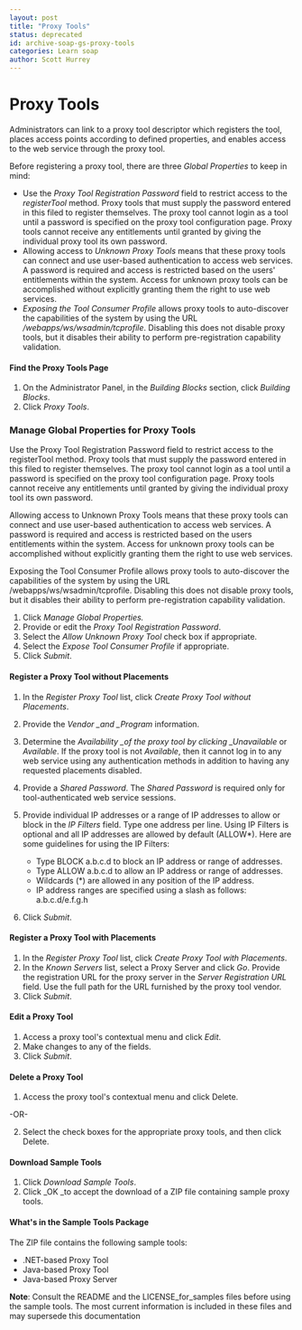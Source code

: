 ```yaml
---
layout: post
title: "Proxy Tools"
status: deprecated
id: archive-soap-gs-proxy-tools
categories: Learn soap
author: Scott Hurrey
---
```


# Proxy Tools

Administrators can link to a proxy tool descriptor which registers the tool,
places access points according to defined properties, and enables access to
the web service through the proxy tool.

Before registering a proxy tool, there are three _Global Properties_ to keep
in mind:

- Use the _Proxy Tool Registration Password_ field to restrict access to the _registerTool_ method. Proxy tools that must supply the password entered in this filed to register themselves. The proxy tool cannot login as a tool until a password is specified on the proxy tool configuration page. Proxy tools cannot receive any entitlements until granted by giving the individual proxy tool its own password.
- Allowing access to _Unknown Proxy Tools_ means that these proxy tools can connect and use user-based authentication to access web services. A password is required and access is restricted based on the users' entitlements within the system. Access for unknown proxy tools can be accomplished without explicitly granting them the right to use web services.
- _Exposing the Tool Consumer Profile_ allows proxy tools to auto-discover the capabilities of the system by using the URL _/webapps/ws/wsadmin/tcprofile_. Disabling this does not disable proxy tools, but it disables their ability to perform pre-registration capability validation.

#### Find the Proxy Tools Page

1. On the Administrator Panel, in the _Building Blocks_ section, click _Building Blocks_.
2. Click _Proxy Tools_.

### Manage Global Properties for Proxy Tools

Use the Proxy Tool Registration Password field to restrict access to the
registerTool method. Proxy tools that must supply the password entered in this
filed to register themselves. The proxy tool cannot login as a tool until a
password is specified on the proxy tool configuration page. Proxy tools cannot
receive any entitlements until granted by giving the individual proxy tool its
own password.

Allowing access to Unknown Proxy Tools means that these proxy tools can
connect and use user-based authentication to access web services. A password
is required and access is restricted based on the users entitlements within
the system. Access for unknown proxy tools can be accomplished without
explicitly granting them the right to use web services.

Exposing the Tool Consumer Profile allows proxy tools to auto-discover the
capabilities of the system by using the URL /webapps/ws/wsadmin/tcprofile.
Disabling this does not disable proxy tools, but it disables their ability to
perform pre-registration capability validation.

1. Click _Manage Global Properties._
2. Provide or edit the _Proxy Tool Registration Password_.
3. Select the _Allow Unknown Proxy Tool_ check box if appropriate.
4. Select the _Expose Tool Consumer Profile_ if appropriate.
5. Click _Submit_.

#### Register a Proxy Tool without Placements

1. In the _Register Proxy Tool_ list, click _Create Proxy Tool without Placements_.
2. Provide the _Vendor \_and \_Program_ information.
3. Determine the _Availability \_of the proxy tool by clicking \_Unavailable_ or _Available_. If the proxy tool is not _Available_, then it cannot log in to any web service using any authentication methods in addition to having any requested placements disabled.
4. Provide a _Shared Password_. The _Shared Password_ is required only for tool-authenticated web service sessions.
5. Provide individual IP addresses or a range of IP addresses to allow or block in the _IP Filters_ field. Type one address per line. Using IP Filters is optional and all IP addresses are allowed by default (ALLOW\*). Here are some guidelines for using the IP Filters:


    * Type BLOCK a.b.c.d to block an IP address or range of addresses.
    * Type ALLOW a.b.c.d to allow an IP address or range of addresses.
    * Wildcards (*) are allowed in any position of the IP address.
    * IP address ranges are specified using a slash as follows: a.b.c.d/e.f.g.h

6. Click _Submit_.

#### Register a Proxy Tool with Placements

1. In the _Register Proxy Tool_ list, click _Create Proxy Tool with Placements_.
2. In the _Known Servers_ list, select a Proxy Server and click _Go_. Provide the registration URL for the proxy server in the _Server Registration URL_ field. Use the full path for the URL furnished by the proxy tool vendor.
3. Click _Submit_.

#### Edit a Proxy Tool

1. Access a proxy tool's contextual menu and click _Edit_.
2. Make changes to any of the fields.
3. Click _Submit_.

#### Delete a Proxy Tool

1. Access the proxy tool's contextual menu and click Delete.

-OR-

2. Select the check boxes for the appropriate proxy tools, and then click Delete.

#### Download Sample Tools

1. Click _Download Sample Tools_.
2. Click \_OK \_to accept the download of a ZIP file containing sample proxy tools.

#### What's in the Sample Tools Package

The ZIP file contains the following sample tools:

- .NET-based Proxy Tool
- Java-based Proxy Tool
- Java-based Proxy Server

**Note**: Consult the README and the LICENSE_for_samples files before using the sample tools. The most current information is included in these files and may supersede this documentation
